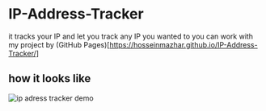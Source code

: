 # IP-Address-Tracker
it tracks your IP and let you track any IP you wanted to
you can work with my project by (GitHub Pages)[https://hosseinmazhar.github.io/IP-Address-Tracker/]

## how it looks like
![ip adress tracker demo](https://user-images.githubusercontent.com/91896821/176923374-49747f65-a17e-4658-a211-529561d6084c.PNG)



